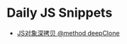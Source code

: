 # Daily JS Snippets 

- [JS对象深拷贝 @method deepClone](https://github.com/mayfine/js-snippets/issues/1)
